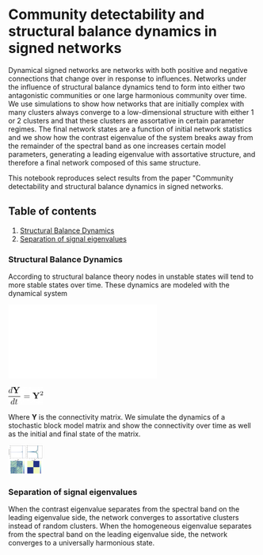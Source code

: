 # Community detectability and structural balance dynamics in signed networks

Dynamical signed networks are networks with both positive and negative connections that change over in response to influences. Networks under the influence of structural balance dynamics tend to form into either two antagonistic communities or one large harmonious community over time. We use simulations to show how networks that are initially complex with many clusters always converge to a low-dimensional structure with either 1 or 2 clusters and that these clusters are assortative in certain parameter regimes.  The final network states are a function of initial network statistics and we show how the contrast eigenvalue of the system breaks away from the remainder of the spectral band as one increases certain model parameters, generating a leading eigenvalue with assortative structure, and therefore a final network composed of this same structure. 

This notebook reproduces select results from the paper "Community detectability and structural balance dynamics in signed networks.


## Table of contents
1. [Structural Balance Dynamics](#structural_balance)
2. [Separation of signal eigenvalues](#signal_eigvals)



### Structural Balance Dynamics <a name="structural_balance"></a>

According to structural balance theory nodes in unstable states will tend to more stable states over time. These dynamics are modeled with the dynamical system 

![Screenshot](figures/structural_balance.pdf)

<img src="figures/struc_balance_eq.png" width="70">

Where __Y__ is the connectivity matrix. We simulate the dynamics of a stochastic block model matrix and show the connectivity over time as well as the initial and final state of the matrix.


<img src="figures/structural_balance.pdf" width="70">


















### Separation of signal eigenvalues<a name="signal_eigvals"></a>

When the contrast eigenvalue separates from the spectral band on the leading eigenvalue side, the network converges to assortative clusters instead of random clusters.  When the homogeneous eigenvalue separates from the spectral band on the leading eigenvalue side, the network converges to a universally harmonious state.


